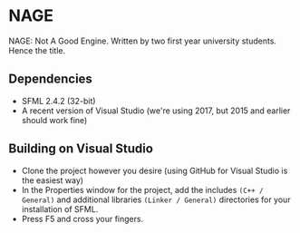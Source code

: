 # NAGE
NAGE: Not A Good Engine. Written by two first year university students. Hence the title.

## Dependencies
  * SFML 2.4.2 (32-bit)
  * A recent version of Visual Studio (we're using 2017, but 2015 and earlier should work fine)

## Building on Visual Studio
  * Clone the project however you desire (using GitHub for Visual Studio is the easiest way)
  * In the Properties window for the project, add the includes `(C++ / General)` and additional libraries `(Linker / General)` directories for your installation of SFML.
  * Press F5 and cross your fingers.

